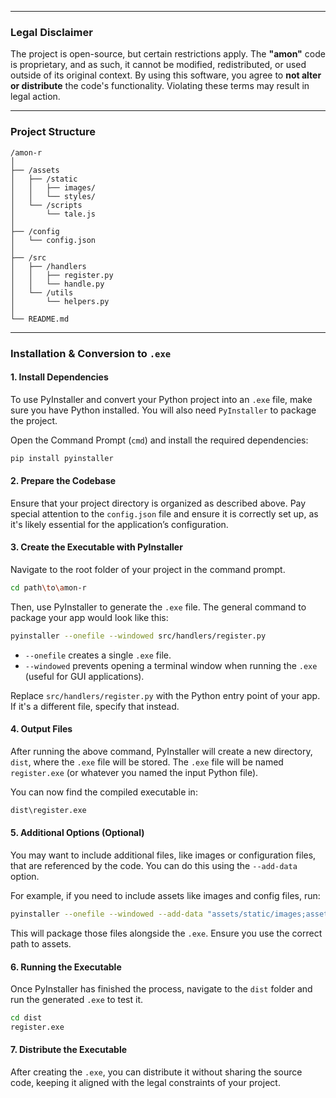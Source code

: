 
---

### Legal Disclaimer
The project is open-source, but certain restrictions apply. The **"amon"** code is proprietary, and as such, it cannot be modified, redistributed, or used outside of its original context. By using this software, you agree to **not alter or distribute** the code's functionality. Violating these terms may result in legal action.

---

### Project Structure
```
/amon-r
│
├── /assets
│   ├── /static
│   │   ├── images/
│   │   └── styles/
│   └── /scripts
│       └── tale.js
│
├── /config
│   └── config.json
│
├── /src
│   ├── /handlers
│   │   ├── register.py
│   │   └── handle.py
│   └── /utils
│       └── helpers.py
│
└── README.md
```

---

### Installation & Conversion to `.exe`

#### 1. **Install Dependencies**
   To use PyInstaller and convert your Python project into an `.exe` file, make sure you have Python installed. You will also need `PyInstaller` to package the project.

   Open the Command Prompt (`cmd`) and install the required dependencies:
   ```bash
   pip install pyinstaller
   ```

#### 2. **Prepare the Codebase**
   Ensure that your project directory is organized as described above. Pay special attention to the `config.json` file and ensure it is correctly set up, as it's likely essential for the application’s configuration.

#### 3. **Create the Executable with PyInstaller**
   Navigate to the root folder of your project in the command prompt.

   ```bash
   cd path\to\amon-r
   ```

   Then, use PyInstaller to generate the `.exe` file. The general command to package your app would look like this:
   ```bash
   pyinstaller --onefile --windowed src/handlers/register.py
   ```
   
   - `--onefile` creates a single `.exe` file.
   - `--windowed` prevents opening a terminal window when running the `.exe` (useful for GUI applications).

   Replace `src/handlers/register.py` with the Python entry point of your app. If it's a different file, specify that instead.

#### 4. **Output Files**
   After running the above command, PyInstaller will create a new directory, `dist`, where the `.exe` file will be stored. The `.exe` file will be named `register.exe` (or whatever you named the input Python file).

   You can now find the compiled executable in:
   ```bash
   dist\register.exe
   ```

#### 5. **Additional Options (Optional)**
   You may want to include additional files, like images or configuration files, that are referenced by the code. You can do this using the `--add-data` option.

   For example, if you need to include assets like images and config files, run:
   ```bash
   pyinstaller --onefile --windowed --add-data "assets/static/images;assets/static/images" --add-data "config/config.json;config/config.json" src/handlers/register.py
   ```

   This will package those files alongside the `.exe`. Ensure you use the correct path to assets.

#### 6. **Running the Executable**
   Once PyInstaller has finished the process, navigate to the `dist` folder and run the generated `.exe` to test it.

   ```bash
   cd dist
   register.exe
   ```

#### 7. **Distribute the Executable**
   After creating the `.exe`, you can distribute it without sharing the source code, keeping it aligned with the legal constraints of your project.
